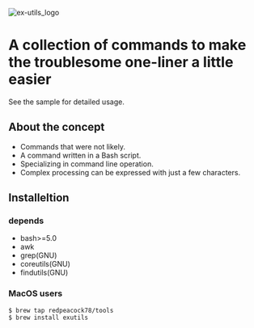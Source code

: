 ![ex-utils_logo](https://github.com/redpeacock78/exutils/blob/images/logo.png)
# A collection of commands to make the troublesome one-liner a little easier

See the sample for detailed usage.

## About the concept

- Commands that were not likely.
- A command written in a Bash script.
- Specializing in command line operation.
- Complex processing can be expressed with just a few characters.

## Installeltion

### depends
- bash>=5.0
- awk
- grep(GNU)
- coreutils(GNU)
- findutils(GNU)

### MacOS users
```console
$ brew tap redpeacock78/tools
$ brew install exutils
```

